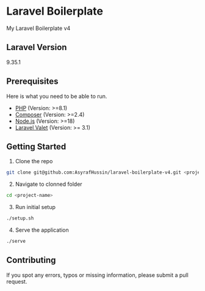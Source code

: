 # Laravel Boilerplate

My Laravel Boilerplate v4

## Laravel Version

9.35.1

## Prerequisites

Here is what you need to be able to run.

- [PHP](https://www.php.net/) (Version: >=8.1)
- [Composer](https://getcomposer.org/) (Version: >=2.4)
- [Node.js](https://nodejs.org/) (Version: >=18)
- [Laravel Valet](https://laravel.com/docs/9.x/valet) (Version: >= 3.1)

## Getting Started

1. Clone the repo

```bash
git clone git@github.com:AsyrafHussin/laravel-boilerplate-v4.git <project-name>
```

2. Navigate to clonned folder

```bash
cd <project-name>
```

3. Run initial setup

```bash
./setup.sh
```

4. Serve the application

```bash
./serve
```

## Contributing

If you spot any errors, typos or missing information, please submit a pull request.
